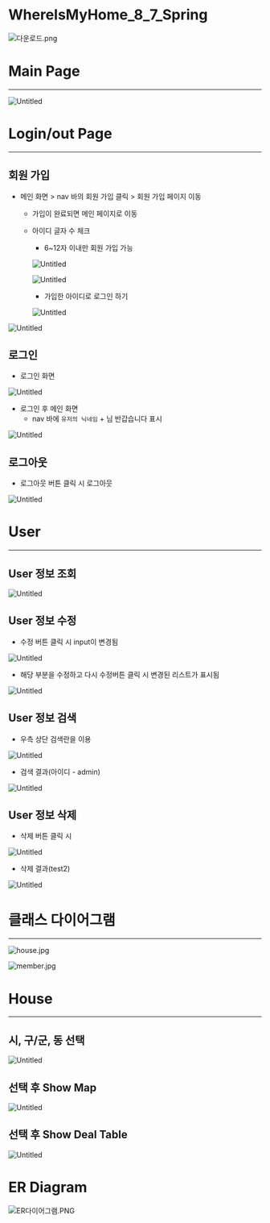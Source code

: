 # WhereIsMyHome_8_7_Spring

![다운로드.png](WhereIsMyHome_8_7_Spring%2021f02a2b3cc54cf3804e2aed3059d96d.png)

# Main Page

---

![Untitled](WhereIsMyHome_8_7_Spring%2021f02a2b3cc54cf3804e2aed3059d96d/Untitled.png)

# Login/out Page

---

## 회원 가입

- 메인 화면 > nav 바의 회원 가입 클릭 > 회원 가입 페이지 이동
    - 가입이 완료되면 메인 페이지로 이동
    - 아이디 글자 수 체크
        - 6~12자 이내만 회원 가입 가능
        
        ![Untitled](WhereIsMyHome_8_7_Spring%2021f02a2b3cc54cf3804e2aed3059d96d/Untitled%201.png)
        
        ![Untitled](WhereIsMyHome_8_7_Spring%2021f02a2b3cc54cf3804e2aed3059d96d/Untitled%202.png)
        
        - 가입한 아이디로 로그인 하기
        
        ![Untitled](WhereIsMyHome_8_7_Spring%2021f02a2b3cc54cf3804e2aed3059d96d/Untitled%203.png)
        

![Untitled](WhereIsMyHome_8_7_Spring%2021f02a2b3cc54cf3804e2aed3059d96d/Untitled%204.png)

## 로그인

- 로그인 화면

![Untitled](WhereIsMyHome_8_7_Spring%2021f02a2b3cc54cf3804e2aed3059d96d/Untitled%205.png)

- 로그인 후 메인 화면
    - nav 바에 `유저의 닉네임` + 님 반갑습니다 표시

![Untitled](WhereIsMyHome_8_7_Spring%2021f02a2b3cc54cf3804e2aed3059d96d/Untitled%206.png)

## 로그아웃

- 로그아웃 버튼 클릭 시 로그아웃

![Untitled](WhereIsMyHome_8_7_Spring%2021f02a2b3cc54cf3804e2aed3059d96d/Untitled%207.png)

# User

---

## User 정보 조회

![Untitled](WhereIsMyHome_8_7_Spring%2021f02a2b3cc54cf3804e2aed3059d96d/Untitled%208.png)

## User 정보 수정

- 수정 버튼 클릭 시 input이 변경됨

![Untitled](WhereIsMyHome_8_7_Spring%2021f02a2b3cc54cf3804e2aed3059d96d/Untitled%209.png)

- 해당 부분을 수정하고 다시 수정버튼 클릭 시 변경된 리스트가 표시됨

![Untitled](WhereIsMyHome_8_7_Spring%2021f02a2b3cc54cf3804e2aed3059d96d/Untitled%2010.png)

## User 정보 검색

- 우측 상단 검색란을 이용

![Untitled](WhereIsMyHome_8_7_Spring%2021f02a2b3cc54cf3804e2aed3059d96d/Untitled%2011.png)

- 검색 결과(아이디 - admin)

![Untitled](WhereIsMyHome_8_7_Spring%2021f02a2b3cc54cf3804e2aed3059d96d/Untitled%2012.png)

## User 정보 삭제

- 삭제 버튼 클릭 시

![Untitled](WhereIsMyHome_8_7_Spring%2021f02a2b3cc54cf3804e2aed3059d96d/Untitled%2013.png)

- 삭제 결과(test2)

![Untitled](WhereIsMyHome_8_7_Spring%2021f02a2b3cc54cf3804e2aed3059d96d/Untitled%2014.png)

# 클래스 다이어그램

---

![house.jpg](WhereIsMyHome_8_7_Spring%2021f02a2b3cc54cf3804e2aed3059d96d/house.jpg)

![member.jpg](WhereIsMyHome_8_7_Spring%2021f02a2b3cc54cf3804e2aed3059d96d/member.jpg)

# House

---

## 시, 구/군, 동 선택

![Untitled](WhereIsMyHome_8_7_Spring%2021f02a2b3cc54cf3804e2aed3059d96d/Untitled%2015.png)

## 선택 후 Show Map

![Untitled](WhereIsMyHome_8_7_Spring%2021f02a2b3cc54cf3804e2aed3059d96d/Untitled%2016.png)

## 선택 후 Show Deal Table

![Untitled](WhereIsMyHome_8_7_Spring%2021f02a2b3cc54cf3804e2aed3059d96d/Untitled%2017.png)

# ER Diagram

![ER다이어그램.PNG](WhereIsMyHome_8_7_Spring%2021f02a2b3cc54cf3804e2aed3059d96d/ER%25EB%258B%25A4%25EC%259D%25B4%25EC%2596%25B4%25EA%25B7%25B8%25EB%259E%25A8.png)
